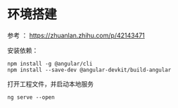 # 环境搭建


参考 ： https://zhuanlan.zhihu.com/p/42143471



安装依赖： 
```
npm install -g @angular/cli
npm install --save-dev @angular-devkit/build-angular

```

打开工程文件，并启动本地服务

```
ng serve --open

```
